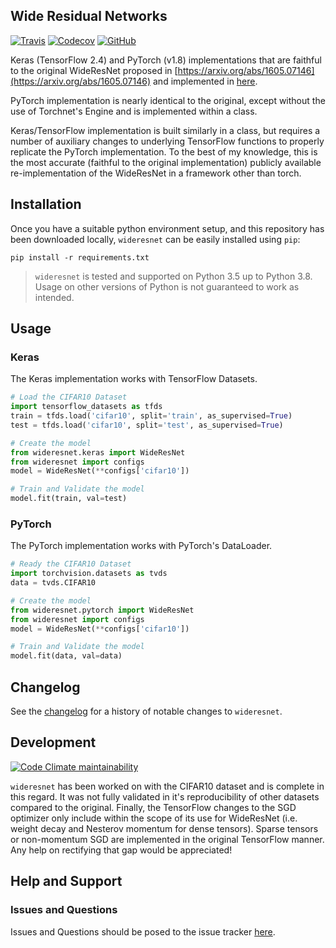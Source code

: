 ## Wide Residual Networks

[![Travis](https://flat.badgen.net/travis/paradoxysm/wideresnet?label=build)](https://travis-ci.com/paradoxysm/wideresnet)
[![Codecov](https://flat.badgen.net/codecov/c/github/paradoxysm/wideresnet?label=coverage)](https://codecov.io/gh/paradoxysm/wideresnet)
[![GitHub](https://flat.badgen.net/github/license/paradoxysm/wideresnet)](https://github.com/paradoxysm/wideresnet/blob/master/LICENSE)

Keras (TensorFlow 2.4) and PyTorch (v1.8) implementations that are faithful to the original WideResNet proposed in [https://arxiv.org/abs/1605.07146](https://arxiv.org/abs/1605.07146) and implemented in [here](https://github.com/szagoruyko/wide-residual-networks).

PyTorch implementation is nearly identical to the original, except without the use of Torchnet's Engine and is implemented within a class.

Keras/TensorFlow implementation is built similarly in a class, but requires a number of auxiliary changes to underlying TensorFlow functions to properly replicate the PyTorch implementation. To the best of my knowledge, this is the most accurate (faithful to the original implementation) publicly available re-implementation of the WideResNet in a framework other than torch.

## Installation

Once you have a suitable python environment setup, and this repository has been downloaded locally, `wideresnet` can be easily installed using `pip`:
```
pip install -r requirements.txt
```
> `wideresnet` is tested and supported on Python 3.5 up to Python 3.8. Usage on other versions of Python is not guaranteed to work as intended.

## Usage

### Keras

The Keras implementation works with TensorFlow Datasets.
```python
# Load the CIFAR10 Dataset
import tensorflow_datasets as tfds
train = tfds.load('cifar10', split='train', as_supervised=True)
test = tfds.load('cifar10', split='test', as_supervised=True)

# Create the model
from wideresnet.keras import WideResNet
from wideresnet import configs
model = WideResNet(**configs['cifar10'])

# Train and Validate the model
model.fit(train, val=test)
```

### PyTorch

The PyTorch implementation works with PyTorch's DataLoader.
```python
# Ready the CIFAR10 Dataset
import torchvision.datasets as tvds
data = tvds.CIFAR10

# Create the model
from wideresnet.pytorch import WideResNet
from wideresnet import configs
model = WideResNet(**configs['cifar10'])

# Train and Validate the model
model.fit(data, val=data)
```

## Changelog

See the [changelog](https://github.com/paradoxysm/wideresnet/blob/master/CHANGES.md) for a history of notable changes to `wideresnet`.

## Development

[![Code Climate maintainability](https://img.shields.io/codeclimate/maintainability-percentage/paradoxysm/wideresnet?style=flat-square)](https://codeclimate.com/github/paradoxysm/wideresnet/maintainability)

`wideresnet` has been worked on with the CIFAR10 dataset and is complete in this regard. It was not fully validated in it's reproducibility of other datasets compared to the original. Finally, the TensorFlow changes to the SGD optimizer only include within the scope of its use for WideResNet (i.e. weight decay and Nesterov momentum for dense tensors). Sparse tensors or non-momentum SGD are implemented in the original TensorFlow manner. Any help on rectifying that gap would be appreciated!

## Help and Support

### Issues and Questions

Issues and Questions should be posed to the issue tracker [here](https://github.com/paradoxysm/wideresnet/issues).

